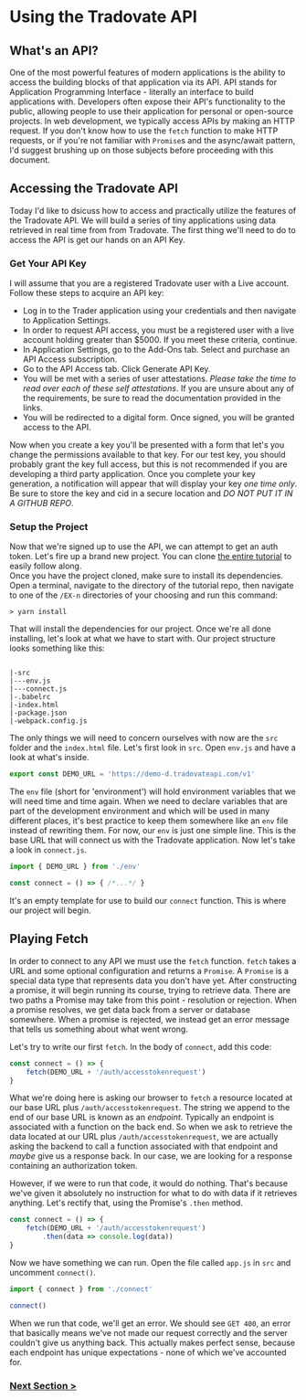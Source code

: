 # Using the Tradovate API

## What's an API?
One of the most powerful features of modern applications is the ability to access
the building blocks of that application via its API. API stands for Application 
Programming Interface - literally an interface to build applications with. Developers 
often expose their API's functionality to the public, allowing people to use their 
application for personal or open-source projects. In web development, we typically
access APIs by making an HTTP request. If you don't know how to use the `fetch` function
to make HTTP requests, or if you're not familiar with `Promise`s and the async/await pattern, I'd suggest brushing 
up on those subjects before proceeding with this document. 

<!-- add more about the end goal of this application -->
## Accessing the Tradovate API
Today I'd like to dsicuss how to access and practically utilize the features of the 
Tradovate API. We will build a series of tiny applications using data retrieved in real time 
from from Tradovate. The first thing we'll need to do to access the API is get our
hands on an API Key.

### Get Your API Key
I will assume that you are a registered Tradovate user with a Live account. Follow these steps to acquire an API key:

- Log in to the Trader application using your credentials and then navigate to Application Settings. 
- In order to request API access, you must be a registered user with a live account holding greater than $5000. If you meet these criteria, continue.
- In Application Settings, go to the Add-Ons tab. Select and purchase an API Access subscription.
- Go to the API Access tab. Click Generate API Key.
- You will be met with a series of user attestations. _Please take the time to read over each of these self attestations_. If you are unsure about any of the requirements, be sure to read the documentation provided in the links.
- You will be redirected to a digital form. Once signed, you will be granted access to the API. 

Now when you create a key you'll be presented with a form that let's you change the permissions available to that key. For our test key, you should probably grant the key full access, but this is not recommended if you are developing a third party application. Once you complete your key generation, a notification will appear that will display your key _one time only_. Be sure to store the key and cid in a secure location and _DO NOT PUT IT IN A GITHUB REPO_. 

### Setup the Project
Now that we're signed up to use the API, we can attempt to get an auth token. Let's fire up a brand new project.
You can clone [the entire tutorial](https://github.com/tradovate/example-api-js/) to easily follow along.    
Once you have the project cloned, make sure to install its dependencies. Open a terminal, navigate to
the directory of the tutorial repo, then navigate to one of the `/EX-n` directories of your choosing and run this command:

```
> yarn install
```

That will install the dependencies for our project. Once we're all done installing, let's look at 
what we have to start with. Our project structure looks something like this:

```

|-src
|---env.js
|---connect.js
|-.babelrc
|-index.html
|-package.json
|-webpack.config.js

```

The only things we will need to concern ourselves with now are the `src` folder and the 
`index.html` file. Let's first look in `src`. Open `env.js` and have a look at what's inside.

```javascript
export const DEMO_URL = 'https://demo-d.tradovateapi.com/v1'
```

The `env` file (short for 'environment') will hold environment variables that we will need time and time 
again. When we need to declare variables that are part of the development environment and which will be used
in many different places, it's best practice to keep them somewhere like an `env` file instead of rewriting
them. For now, our `env` is just one simple line. This is the base URL that will connect us with the Tradovate 
application. Now let's take a look in `connect.js`.

```javascript
import { DEMO_URL } from './env'

const connect = () => { /*...*/ }
```

It's an empty template for use to build our `connect` function. This is where our project will begin.

## Playing Fetch
In order to connect to any API we must use the `fetch` function. `fetch` takes a URL and some optional 
configuration and returns a `Promise`. A `Promise` is a special data type that represents data you don't
have yet. After constructing a promise, it will begin running its course, trying to retrieve data. There 
are two paths a Promise may take from this point - resolution or rejection. When a promise resolves, we 
get data back from a server or database somewhere. When a promise is rejected, we instead get an error 
message that tells us something about what went wrong. 

Let's try to write our first `fetch`. In the body of `connect`, add this code:

```javascript
const connect = () => {
    fetch(DEMO_URL + '/auth/accesstokenrequest')
}
```

What we're doing here is asking our browser to `fetch` a resource located at our base URL plus 
`/auth/accesstokenrequest`. The string we append to the end of our base URL is known as an *endpoint*.
Typically an endpoint is associated with a function on the back end. So when we ask to retrieve the data
located at our URL plus `/auth/accesstokenrequest`, we are actually asking the backend to call a function 
associated with that endpoint and *maybe* give us a response back. In our case, we are looking for a response
containing an authorization token.

However, if we were to run that code, it would do nothing. That's because we've given it absolutely no instruction
for what to do with data if it retrieves anything. Let's rectify that, using the Promise's `.then` method.

```javascript
const connect = () => {
    fetch(DEMO_URL + '/auth/accesstokenrequest')
        .then(data => console.log(data))
}
```

Now we have something we can run. Open the file called `app.js` in `src` and uncomment `connect()`.

```javascript
import { connect } from './connect'

connect()
```

When we run that code, we'll get an error. We should see `GET 400`, an error that basically means
we've not made our request correctly and the server couldn't give us anything back. This actually
makes perfect sense, because each endpoint has unique expectations - none of which we've accounted for.

### [Next Section >](http://github.com/tradovate/example-api-js/tree/main/tutorial/Access/EX-1-Simple-Request)
